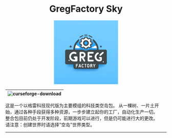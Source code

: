 <div align="center">

# GregFactory Sky

<img src="Title.png" width="200px">

|![[curseforge-download]][curseforge-badge]|
|---|
</div>

这是一个以格雷科技现代版为主要模组的科技类空岛包。 从一棵树、一片土开始，通过各种手段获得多种资源，一步步建立起你的工厂，自动化生产一切。  
整合包目前仍处于开发阶段，前期游戏可以进行，但是仍可能进行大的更改。  
请注意：创建世界时请选择"空岛"世界类型。  

---

[curseforge-badge]: https://img.shields.io/curseforge/dt/963805?style=for-the-badge&logo=curseforge&label=CurseForge%20Downloads&labelColor=0d0d0d&color=ff784d
[curseforge-download]: https://www.curseforge.com/minecraft/modpacks/gregfactory-sky
